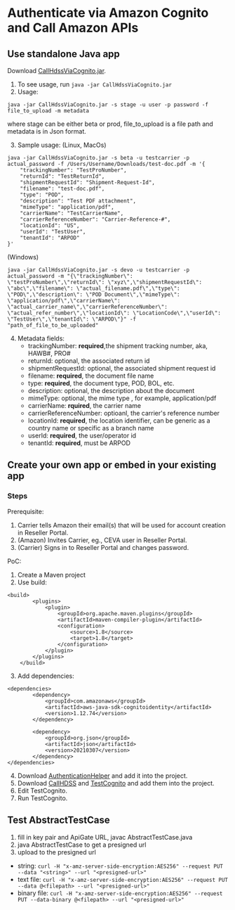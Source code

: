 # Authenticate via Amazon Cognito and Call Amazon APIs
## Use standalone Java app
Download [CallHdssViaCognito.jar](https://github.com/doublexia/AWSBasicAuthorizer/blob/main/CallHdssViaCognito.jar).
1. To see usage, run `java -jar CallHdssViaCognito.jar`
2. Usage: 
```
java -jar CallHdssViaCognito.jar -s stage -u user -p password -f file_to_upload -m metadata
```
where stage can be either beta or prod, file_to_upload is a file path and metadata is in Json format.

3. Sample usage: 
(Linux, MacOs)
```
java -jar CallHdssViaCognito.jar -s beta -u testcarrier -p actual_password -f /Users/Username/Downloads/test-doc.pdf -m '{
    "trackingNumber": "TestProNumber",
    "returnId": "TestReturnId",
    "shipmentRequestId": "Shipment-Request-Id",
    "filename": "test-doc.pdf",
    "type": "POD",
    "description": "Test PDF attachment",
    "mimeType": "application/pdf",
    "carrierName": "TestCarrierName",
    "carrierReferenceNumber": "Carrier-Reference-#",
    "locationId": "US",
    "userId": "TestUser",
    "tenantId": "ARPOD"
}' 
```
(Windows)
```
java -jar CallHdssViaCognito.jar -s devo -u testcarrier -p actual_password -m "{\"trackingNumber\": \"testProNumber\",\"returnId\": \"xyz\",\"shipmentRequestId\": \"abc\",\"filename\": \"actual_filename.pdf\",\"type\": \"POD\",\"description\": \"POD Document\",\"mimeType\": \"application/pdf\",\"carrierName\": \"actual_carrier_name\",\"carrierReferenceNumber\": \"actual_refer_number\",\"locationId\": \"LocationCode\",\"userId\": \"TestUser\",\"tenantId\": \"ARPOD\"}" -f "path_of_file_to_be_uploaded"
```
4. Metadata fields:
    * trackingNumber: __required__,the shipment tracking number, aka, HAWB#, PRO#
    * returnId: optional, the associated return id
    * shipmentRequestId: optional, the associated shipment request id
    * filename: __required__, the document file name
    * type: __required__, the document type, POD, BOL, etc.
    * description: optional, the description about the document
    * mimeType: optional, the mime type , for example, application/pdf
    * carrierName: __rquired__, the carrier name
    * carrierReferenceNumber: optioanl, the carrier's reference number
    * locationId: __required__, the location identifier, can be generic as a country name or specific as a branch name
    * userId: __required__, the user/operator id
    * tenantId: __required__, must be ARPOD

## Create your own app or embed in your existing app
### Steps
Prerequisite:
1. Carrier tells Amazon their email(s) that will be used for account creation in Reseller Portal.
1. (Amazon) Invites Carrier, eg., CEVA user in Reseller Portal.
2. (Carrier) Signs in to Reseller Portal and changes password. 

PoC:
1. Create a Maven project
2. Use build:
```
<build>
        <plugins>
            <plugin>
                <groupId>org.apache.maven.plugins</groupId>
                <artifactId>maven-compiler-plugin</artifactId>
                <configuration>
                    <source>1.8</source>
                    <target>1.8</target>
                </configuration>
            </plugin>
        </plugins>
    </build>
```
3. Add dependencies:
```
<dependencies>
        <dependency>
            <groupId>com.amazonaws</groupId>
            <artifactId>aws-java-sdk-cognitoidentity</artifactId>
            <version>1.12.74</version>
        </dependency>

        <dependency>
            <groupId>org.json</groupId>
            <artifactId>json</artifactId>
            <version>20210307</version>
        </dependency>
</dependencies>
```
4. Download [AuthenticationHelper](https://github.com/doublexia/aws-cognito-java-desktop-app/blob/master/src/main/java/com/amazonaws/sample/cognitoui/AuthenticationHelper.java) and add it into the project.
5. Download [CallHDSS](CallHDSS.java) and [TestCognito](TestCognito.java) and add them into the project.
6. Edit TestCognito.
7. Run TestCognito.



## Test AbstractTestCase
1. fill in key pair and ApiGate URL, javac AbstractTestCase.java
2. java AbstractTestCase to get a presigned url
3. upload to the presigned url
  * string: `curl -H "x-amz-server-side-encryption:AES256" --request PUT --data "<string>" --url "<presigned-url>"`
  * text file: `curl -H "x-amz-server-side-encryption:AES256" --request PUT --data @<filepath> --url "<presigned-url>"`
  * binary file: `curl -H "x-amz-server-side-encryption:AES256" --request PUT --data-binary @<filepath> --url "<presigned-url>"`


